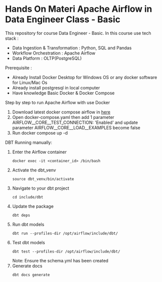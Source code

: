 # Hands On Materi Apache Airflow in Data Engineer Class - Basic
This repository for course Data Engineer - Basic. In this course use tech stack :
- Data Ingestion & Transformation : Python, SQL and Pandas
- Workflow Orchestration : Apache Airflow
- Data Platform : OLTP(PostgreSQL)

Prerequisite :
- Already Install Docker Desktop for Windows OS or any docker software for Linux/Mac Os
- Already install postgresql in local computer
- Have knowledge Basic Docker & Docker Compose

Step by step to run Apache Airflow with use Docker

1) Download latest docker compose airflow in [here](https://airflow.apache.org/docs/apache-airflow/2.9.3/docker-compose.yaml)
2) Open docker-compose.yaml then add 1 parameter AIRFLOW__CORE__TEST_CONNECTION: 'Enabled' and update parameter AIRFLOW__CORE__LOAD__EXAMPLES become false
3) Run docker compose up -d



DBT
Running manually:
1. Enter the Airflow container
    ```
    docker exec -it <container_id> /bin/bash
    ```
2. Activate the dbt_venv
    ```
    source dbt_venv/bin/activate
    ```
3. Navigate to your dbt project
    ```
    cd include/dbt
    ```
4. Update the package
    ```
    dbt deps
    ```
5. Run dbt models
    ```
    dbt run --profiles-dir /opt/airflow/include/dbt/
    ```
6. Test dbt models
    ```
    dbt test --profiles-dir /opt/airflow/include/dbt/
    ```
    Note: Ensure the schema.yml has been created
7. Generate docs
    ```
    dbt docs generate
    ```
